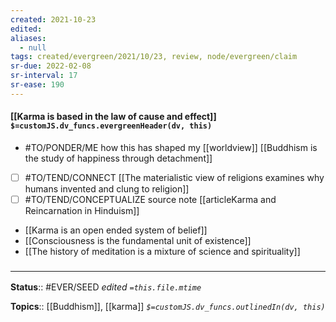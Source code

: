 ```yaml
---
created: 2021-10-23
edited: 
aliases:
  - null
tags: created/evergreen/2021/10/23, review, node/evergreen/claim
sr-due: 2022-02-08
sr-interval: 17
sr-ease: 190
---
```


#### [[Karma is based in the law of cause and effect]] `$=customJS.dv_funcs.evergreenHeader(dv, this)`

- #TO/PONDER/ME how this has shaped my [[worldview]] [[Buddhism is the study of happiness through detachment]]
- [ ] #TO/TEND/CONNECT [[The materialistic view of religions examines why humans invented and clung to religion]]
- [ ] #TO/TEND/CONCEPTUALIZE source note [[articleKarma and Reincarnation in Hinduism]]

- [[Karma is an open ended system of belief]]
- [[Consciousness is the fundamental unit of existence]]
- [[The history of meditation is a mixture of science and spirituality]]

### <hr class="footnote"/>

**Status**:: #EVER/SEED
*edited `=this.file.mtime`*

**Topics**:: [[Buddhism]], [[karma]]
*`$=customJS.dv_funcs.outlinedIn(dv, this)`*
